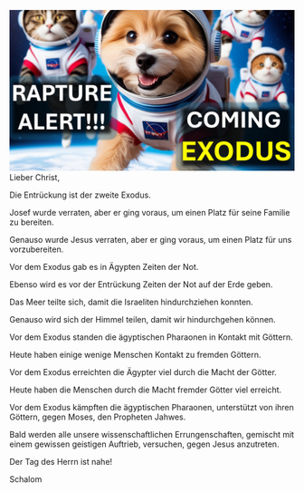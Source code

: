 ![Video cover image](../cover.jpg)
Lieber Christ,

Die Entrückung ist der zweite Exodus.

Josef wurde verraten, aber er ging voraus, um einen Platz für seine Familie zu bereiten.

Genauso wurde Jesus verraten, aber er ging voraus, um einen Platz für uns vorzubereiten.

Vor dem Exodus gab es in Ägypten Zeiten der Not.

Ebenso wird es vor der Entrückung Zeiten der Not auf der Erde geben.

Das Meer teilte sich, damit die Israeliten hindurchziehen konnten.

Genauso wird sich der Himmel teilen, damit wir hindurchgehen können.

Vor dem Exodus standen die ägyptischen Pharaonen in Kontakt mit Göttern.

Heute haben einige wenige Menschen Kontakt zu fremden Göttern.

Vor dem Exodus erreichten die Ägypter viel durch die Macht der Götter.

Heute haben die Menschen durch die Macht fremder Götter viel erreicht.

Vor dem Exodus kämpften die ägyptischen Pharaonen, unterstützt von ihren Göttern, gegen Moses, den Propheten Jahwes.

Bald werden alle unsere wissenschaftlichen Errungenschaften, gemischt mit einem gewissen geistigen Auftrieb, versuchen, gegen Jesus anzutreten.

Der Tag des Herrn ist nahe!

Schalom